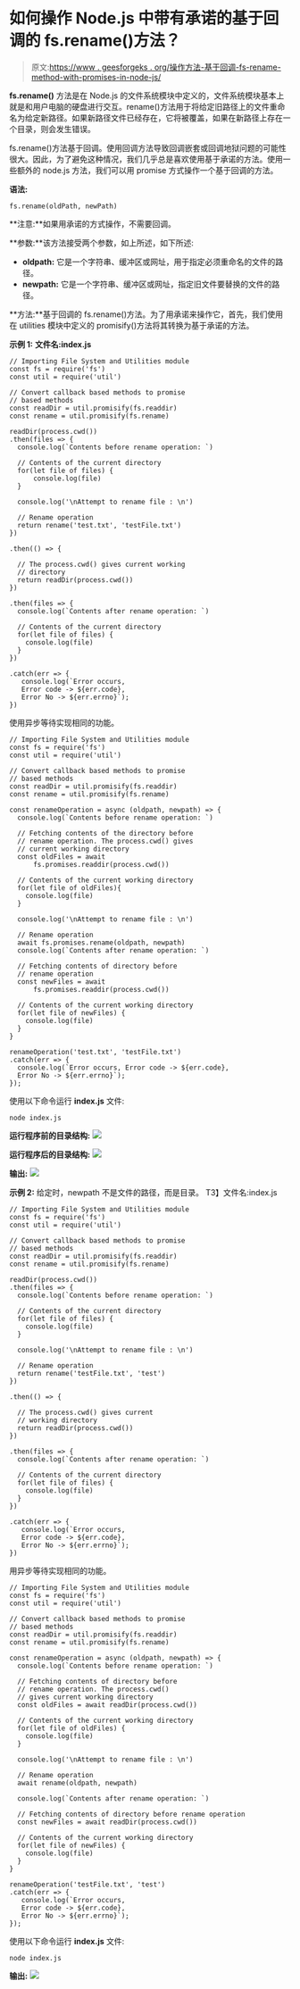 # 如何操作 Node.js 中带有承诺的基于回调的 fs.rename()方法？

> 原文:[https://www . geesforgeks . org/操作方法-基于回调-fs-rename-method-with-promises-in-node-js/](https://www.geeksforgeeks.org/how-to-operate-callback-based-fs-rename-method-with-promises-in-node-js/)

**fs.rename()** 方法是在 Node.js 的文件系统模块中定义的，文件系统模块基本上就是和用户电脑的硬盘进行交互。rename()方法用于将给定旧路径上的文件重命名为给定新路径。如果新路径文件已经存在，它将被覆盖，如果在新路径上存在一个目录，则会发生错误。

fs.rename()方法基于回调。使用回调方法导致回调嵌套或回调地狱问题的可能性很大。因此，为了避免这种情况，我们几乎总是喜欢使用基于承诺的方法。使用一些额外的 node.js 方法，我们可以用 promise 方式操作一个基于回调的方法。

**语法:**

```
fs.rename(oldPath, newPath)
```

**注意:**如果用承诺的方式操作，不需要回调。

**参数:**该方法接受两个参数，如上所述，如下所述:

*   **oldpath:** 它是一个字符串、缓冲区或网址，用于指定必须重命名的文件的路径。
*   **newpath:** 它是一个字符串、缓冲区或网址，指定旧文件要替换的文件的路径。

**方法:**基于回调的 fs.rename()方法。为了用承诺来操作它，首先，我们使用在 utilities 模块中定义的 promisify()方法将其转换为基于承诺的方法。

**示例 1:** **文件名:index.js**

```
// Importing File System and Utilities module
const fs = require('fs')
const util = require('util')

// Convert callback based methods to promise
// based methods
const readDir = util.promisify(fs.readdir)
const rename = util.promisify(fs.rename)

readDir(process.cwd())
.then(files => {
  console.log(`Contents before rename operation: `)

  // Contents of the current directory
  for(let file of files) {
      console.log(file)
  }

  console.log('\nAttempt to rename file : \n')

  // Rename operation
  return rename('test.txt', 'testFile.txt')
})

.then(() => {

  // The process.cwd() gives current working
  // directory
  return readDir(process.cwd())
})

.then(files => {
  console.log(`Contents after rename operation: `)

  // Contents of the current directory
  for(let file of files) {
    console.log(file)
  }
})

.catch(err => {
   console.log(`Error occurs, 
   Error code -> ${err.code}, 
   Error No -> ${err.errno}`);
})
```

使用异步等待实现相同的功能。

```
// Importing File System and Utilities module
const fs = require('fs')
const util = require('util')

// Convert callback based methods to promise
// based methods
const readDir = util.promisify(fs.readdir)
const rename = util.promisify(fs.rename)

const renameOperation = async (oldpath, newpath) => {
  console.log(`Contents before rename operation: `)

  // Fetching contents of the directory before
  // rename operation. The process.cwd() gives
  // current working directory
  const oldFiles = await 
      fs.promises.readdir(process.cwd())

  // Contents of the current working directory
  for(let file of oldFiles){
    console.log(file)
  }

  console.log('\nAttempt to rename file : \n')

  // Rename operation
  await fs.promises.rename(oldpath, newpath)
  console.log(`Contents after rename operation: `)

  // Fetching contents of directory before
  // rename operation
  const newFiles = await 
      fs.promises.readdir(process.cwd())

  // Contents of the current working directory
  for(let file of newFiles) {
    console.log(file)
  }
}

renameOperation('test.txt', 'testFile.txt')
.catch(err => {
  console.log(`Error occurs, Error code -> ${err.code}, 
  Error No -> ${err.errno}`);
});
```

使用以下命令运行 **index.js** 文件:

```
node index.js
```

**运行程序前的目录结构:**
![](img/5153747f49a79693146ff177e71272f5.png)

**运行程序后的目录结构:**
![](img/a434addfdc6e7fc13fc97b8e45e2cf52.png)

**输出:**
![](img/a26ad58ef1da6b1b3a7c265225d71eb2.png)

**示例 2:** 给定时，newpath 不是文件的路径，而是目录。
T3】文件名:index.js

```
// Importing File System and Utilities module
const fs = require('fs')
const util = require('util')

// Convert callback based methods to promise
// based methods
const readDir = util.promisify(fs.readdir)
const rename = util.promisify(fs.rename)

readDir(process.cwd())
.then(files => {
  console.log(`Contents before rename operation: `)

  // Contents of the current directory
  for(let file of files) {
    console.log(file)
  }

  console.log('\nAttempt to rename file : \n')

  // Rename operation
  return rename('testFile.txt', 'test')
})

.then(() => {

  // The process.cwd() gives current 
  // working directory
  return readDir(process.cwd())
})

.then(files => {
  console.log(`Contents after rename operation: `)

  // Contents of the current directory
  for(let file of files) {
    console.log(file)
  }
})

.catch(err => {
   console.log(`Error occurs, 
   Error code -> ${err.code}, 
   Error No -> ${err.errno}`);
})
```

用异步等待实现相同的功能。

```
// Importing File System and Utilities module
const fs = require('fs')
const util = require('util')

// Convert callback based methods to promise
// based methods
const readDir = util.promisify(fs.readdir)
const rename = util.promisify(fs.rename)

const renameOperation = async (oldpath, newpath) => {
  console.log(`Contents before rename operation: `)

  // Fetching contents of directory before 
  // rename operation. The process.cwd() 
  // gives current working directory
  const oldFiles = await readDir(process.cwd())

  // Contents of the current working directory
  for(let file of oldFiles) {
    console.log(file)
  }

  console.log('\nAttempt to rename file : \n')

  // Rename operation
  await rename(oldpath, newpath)

  console.log(`Contents after rename operation: `)

  // Fetching contents of directory before rename operation
  const newFiles = await readDir(process.cwd())

  // Contents of the current working directory
  for(let file of newFiles) {
    console.log(file)
  }
}

renameOperation('testFile.txt', 'test')
.catch(err => {
   console.log(`Error occurs, 
   Error code -> ${err.code}, 
   Error No -> ${err.errno}`);
});
```

使用以下命令运行 **index.js** 文件:

```
node index.js
```

**输出:**
![](img/bbcc9cdfde897893e71ede2a81bcdd03.png)
